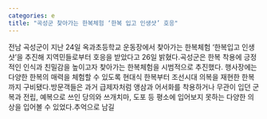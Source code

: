 ```yaml
---
categories: e
title: "곡성군 찾아가는 한복체험 ‘한복 입고 인생샷’ 호응"
---
```

전남 곡성군이 지난 24일 옥과초등학교 운동장에서 찾아가는 한복체험 ‘한복입고 인생샷’을 추진해 지역민들로부터 호응을 받았다고 26일 밝혔다.곡성군은 한복 착용에 긍정적인 인식과 친밀감을 높이고자 찾아가는 한복체험을 시범적으로 추진했다. 행사장에는 다양한 한복의 매력을 체험할 수 있도록 현대식 한복부터 조선시대 의복을 재현한 한복까지 구비됐다.방문객들은 과거 급제자처럼 앵삼과 어서화를 착용하거나 무관이 입던 군복과 전립, 예복으로 쓰인 당의와 쓰개치마, 도포 등 평소에 입어보지 못하는 다양한 의상을 입어볼 수 있었다.추억으로 남길